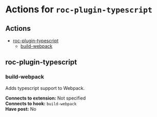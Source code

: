 # Actions for `roc-plugin-typescript`

## Actions
* [roc-plugin-typescript](#roc-plugin-typescript)
  * [build-webpack](#build-webpack)

## roc-plugin-typescript

### build-webpack

Adds typescript support to Webpack.

__Connects to extension:__ Not specified  
__Connects to hook:__ `build-webpack`  
__Have post:__ No  

